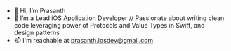 - 👋 Hi, I’m Prasanth
- 👀 I’m a Lead iOS Application Developer // Passionate about writing clean code leveraging power of Protocols and Value Types in Swift, and design patterns
- 📫 I'm reachable at prasanth.iosdev@gmail.com

<!---
Prasanth-iOS/Prasanth-iOS is a ✨ special ✨ repository because its `README.md` (this file) appears on your GitHub profile.
You can click the Preview link to take a look at your changes.
--->

